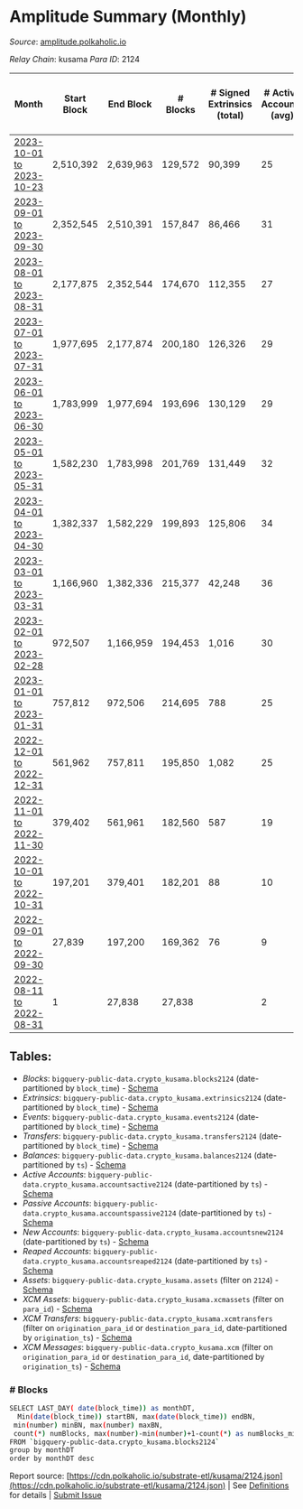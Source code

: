 # Amplitude Summary (Monthly)

_Source_: [amplitude.polkaholic.io](https://amplitude.polkaholic.io)

*Relay Chain*: kusama
*Para ID*: 2124



| Month | Start Block | End Block | # Blocks | # Signed Extrinsics (total) | # Active Accounts (avg) | # Addresses with Balances (max) | Issues |
| ----- | ----------- | --------- | -------- | --------------------------- | ----------------------- | ------------------------------- | ------ |
| [2023-10-01 to 2023-10-23](/kusama/2124-amplitude/2023-10-31.md) | 2,510,392 | 2,639,963 | 129,572 | 90,399 | 25 | 2,612 | -   |   
| [2023-09-01 to 2023-09-30](/kusama/2124-amplitude/2023-09-30.md) | 2,352,545 | 2,510,391 | 157,847 | 86,466 | 31 | 2,610 | -   |   
| [2023-08-01 to 2023-08-31](/kusama/2124-amplitude/2023-08-31.md) | 2,177,875 | 2,352,544 | 174,670 | 112,355 | 27 | 975 | -   |   
| [2023-07-01 to 2023-07-31](/kusama/2124-amplitude/2023-07-31.md) | 1,977,695 | 2,177,874 | 200,180 | 126,326 | 29 | 972 | -   |   
| [2023-06-01 to 2023-06-30](/kusama/2124-amplitude/2023-06-30.md) | 1,783,999 | 1,977,694 | 193,696 | 130,129 | 29 | 971 | -   |   
| [2023-05-01 to 2023-05-31](/kusama/2124-amplitude/2023-05-31.md) | 1,582,230 | 1,783,998 | 201,769 | 131,449 | 32 | 968 | -   |   
| [2023-04-01 to 2023-04-30](/kusama/2124-amplitude/2023-04-30.md) | 1,382,337 | 1,582,229 | 199,893 | 125,806 | 34 | 967 | -   |   
| [2023-03-01 to 2023-03-31](/kusama/2124-amplitude/2023-03-31.md) | 1,166,960 | 1,382,336 | 215,377 | 42,248 | 36 | 953 | -   |   
| [2023-02-01 to 2023-02-28](/kusama/2124-amplitude/2023-02-28.md) | 972,507 | 1,166,959 | 194,453 | 1,016 | 30 | 923 | -   |   
| [2023-01-01 to 2023-01-31](/kusama/2124-amplitude/2023-01-31.md) | 757,812 | 972,506 | 214,695 | 788 | 25 | 727 | -   |   
| [2022-12-01 to 2022-12-31](/kusama/2124-amplitude/2022-12-31.md) | 561,962 | 757,811 | 195,850 | 1,082 | 25 | 727 | -   |   
| [2022-11-01 to 2022-11-30](/kusama/2124-amplitude/2022-11-30.md) | 379,402 | 561,961 | 182,560 | 587 | 19 | 709 | -   |   
| [2022-10-01 to 2022-10-31](/kusama/2124-amplitude/2022-10-31.md) | 197,201 | 379,401 | 182,201 | 88 | 10 | 674 | -   |   
| [2022-09-01 to 2022-09-30](/kusama/2124-amplitude/2022-09-30.md) | 27,839 | 197,200 | 169,362 | 76 | 9 | 674 | -   |   
| [2022-08-11 to 2022-08-31](/kusama/2124-amplitude/2022-08-31.md) | 1 | 27,838 | 27,838 |  | 2 | 6 | -   |   

## Tables:

* _Blocks_: `bigquery-public-data.crypto_kusama.blocks2124` (date-partitioned by `block_time`) - [Schema](/schema/balances.json)
* _Extrinsics_: `bigquery-public-data.crypto_kusama.extrinsics2124` (date-partitioned by `block_time`) - [Schema](/schema/extrinsics.json)
* _Events_: `bigquery-public-data.crypto_kusama.events2124` (date-partitioned by `block_time`) - [Schema](/schema/events.json)
* _Transfers_: `bigquery-public-data.crypto_kusama.transfers2124` (date-partitioned by `block_time`) - [Schema](/schema/transfers.json)
* _Balances_: `bigquery-public-data.crypto_kusama.balances2124` (date-partitioned by `ts`) - [Schema](/schema/balances.json)
* _Active Accounts_: `bigquery-public-data.crypto_kusama.accountsactive2124` (date-partitioned by `ts`) - [Schema](/schema/accountsactive.json)
* _Passive Accounts_: `bigquery-public-data.crypto_kusama.accountspassive2124` (date-partitioned by `ts`) - [Schema](/schema/accountspassive.json)
* _New Accounts_: `bigquery-public-data.crypto_kusama.accountsnew2124` (date-partitioned by `ts`) - [Schema](/schema/accountsnew.json)
* _Reaped Accounts_: `bigquery-public-data.crypto_kusama.accountsreaped2124` (date-partitioned by `ts`) - [Schema](/schema/accountsreaped.json)
* _Assets_: `bigquery-public-data.crypto_kusama.assets` (filter on `2124`) - [Schema](/schema/assets.json)
* _XCM Assets_: `bigquery-public-data.crypto_kusama.xcmassets` (filter on `para_id`) - [Schema](/schema/xcmassets.json)
* _XCM Transfers_: `bigquery-public-data.crypto_kusama.xcmtransfers` (filter on `origination_para_id` or `destination_para_id`, date-partitioned by `origination_ts`) - [Schema](/schema/xcmtransfers.json)
* _XCM Messages_: `bigquery-public-data.crypto_kusama.xcm` (filter on `origination_para_id` or `destination_para_id`, date-partitioned by `origination_ts`) - [Schema](/schema/xcm.json)

### # Blocks
```bash
SELECT LAST_DAY( date(block_time)) as monthDT,
  Min(date(block_time)) startBN, max(date(block_time)) endBN, 
 min(number) minBN, max(number) maxBN, 
 count(*) numBlocks, max(number)-min(number)+1-count(*) as numBlocks_missing 
FROM `bigquery-public-data.crypto_kusama.blocks2124` 
group by monthDT 
order by monthDT desc
```


Report source: [https://cdn.polkaholic.io/substrate-etl/kusama/2124.json](https://cdn.polkaholic.io/substrate-etl/kusama/2124.json) | See [Definitions](/DEFINITIONS.md) for details | [Submit Issue](https://github.com/colorfulnotion/substrate-etl/issues)
